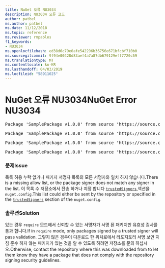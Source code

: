```yaml
---
title: NuGet 오류 NU3034
description: NU3034 오류 코드
author: patbel
ms.author: patbel
ms.date: 11/12/2018
ms.topic: reference
ms.reviewer: rmpablos
f1_keywords:
- NU3034
ms.openlocfilehash: ed38d6c79e0afe542296b36756e671bfcbf710b0
ms.sourcegitcommit: 9f94e00428d83aef4a7a87db679129eff7720c59
ms.translationtype: MT
ms.contentlocale: ko-KR
ms.lasthandoff: 04/03/2019
ms.locfileid: "58911025"
---
```

# <a name="nuget-error-nu3034"></a><span data-ttu-id="cd393-103">NuGet 오류 NU3034</span><span class="sxs-lookup"><span data-stu-id="cd393-103">NuGet Error NU3034</span></span>

<pre>Package 'SamplePackage v1.0.0' from source 'https://source.com/index.json': signatureValidationMode is set to require, so packages are allowed only if signed by trusted signers; however, no trusted signers were specified.</pre>
<pre>Package 'SamplePackage v1.0.0' from source 'https://source.com/index.json': The package signature certificate fingerprint does not match any certificate fingerprint in the allow list.</pre>
<pre>Package 'SamplePackage v1.0.0' from source 'https://source.com/index.json': This repository indicated that all its packages are repository signed; however, it listed no signing certificates.</pre>
<pre>Package 'SamplePackage v1.0.0' from source 'https://source.com/index.json': This package was not repository signed with a certificate listed by this repository.</pre>

### <a name="issue"></a><span data-ttu-id="cd393-104">문제</span><span class="sxs-lookup"><span data-stu-id="cd393-104">Issue</span></span>

<span data-ttu-id="cd393-105">목록 허용 누락 없거나 패키지 서명자 목록의 모든 서명자와 일치 하지 않습니다.</span><span class="sxs-lookup"><span data-stu-id="cd393-105">There is a missing allow list, or the package signer does not match any signer in the list.</span></span> <span data-ttu-id="cd393-106">이 목록 수 저장소에서 전송 하거나 지정 합니다 [ `trustedSigners` ](../nuget-config-file.md#trustedsigners-section) 섹션을 `nuget.config`.</span><span class="sxs-lookup"><span data-stu-id="cd393-106">This list could either be sent by the repository or specified in the [`trustedSigners`](../nuget-config-file.md#trustedsigners-section) section of the `nuget.config`.</span></span>

### <a name="solution"></a><span data-ttu-id="cd393-107">솔루션</span><span class="sxs-lookup"><span data-stu-id="cd393-107">Solution</span></span>

<span data-ttu-id="cd393-108">있는 경우 `require` 모드에서 신뢰할 수 있는 서명자가 서명 된 패키지만 유효성 검사를 통과 합니다.</span><span class="sxs-lookup"><span data-stu-id="cd393-108">If in `require` mode, only packages signed by a trusted signer will pass validation.</span></span> <span data-ttu-id="cd393-109">그렇지 않은 경우이 다운로드 한 위치로에서 리포지토리 서명 보안 지침 준수 하지 않는 패키지가 있는 것을 알 수 있도록 하려면 저장소를 문의 하십시오.</span><span class="sxs-lookup"><span data-stu-id="cd393-109">Otherwise, contact the repository where this was downloaded from to let them know they have a package that does not comply with the repository signing security guidelines.</span></span>
